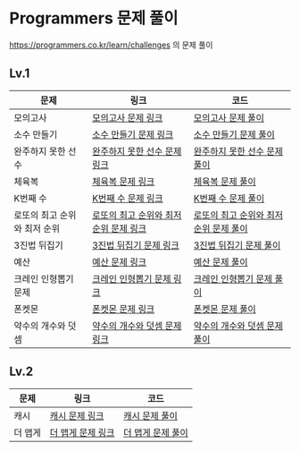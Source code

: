 # **Programmers 문제 풀이**
https://programmers.co.kr/learn/challenges 의 문제 풀이

## **Lv.1**
|문제|링크|코드|
|------|---|---|
|모의고사|[모의고사 문제 링크](https://programmers.co.kr/learn/courses/30/lessons/42840)|[모의고사 문제 풀이](https://github.com/Seomingyun/Programmers/blob/main/Lv.1/%EB%AA%A8%EC%9D%98%EA%B3%A0%EC%82%AC.ipynb)|
|소수 만들기|[소수 만들기 문제 링크](https://programmers.co.kr/learn/courses/30/lessons/12977)|[소수 만들기 문제 풀이](https://colab.research.google.com/drive/1lVJ4KIoNSYEGr-4bHnx40kZzij_VpqdG#scrollTo=QWYfYbPZD7hG)|
|완주하지 못한 선수|[완주하지 못한 선수 문제 링크](https://programmers.co.kr/learn/courses/30/lessons/42576)|[완주하지 못한 선수 문제 풀이](https://github.com/Seomingyun/Programmers/blob/main/Lv.1/%EC%99%84%EC%A3%BC%ED%95%98%EC%A7%80_%EB%AA%BB%ED%95%9C_%EC%84%A0%EC%88%98.ipynb)|
|체육복|[체육복 문제 링크](https://programmers.co.kr/learn/courses/30/lessons/42862)|[체육복 문제 풀이](https://github.com/Seomingyun/Programmers/blob/main/Lv.1/%EC%B2%B4%EC%9C%A1%EB%B3%B5.ipynb)|
|K번째 수|[K번째 수 문제 링크](https://programmers.co.kr/learn/courses/30/lessons/42748)|[K번째 수 문제 풀이](https://github.com/Seomingyun/Programmers/blob/main/Lv.1/K%EB%B2%88%EC%A7%B8_%EC%88%98.ipynb)|
|로또의 최고 순위와 최저 순위 |[로또의 최고 순위와 최저 순위 문제 링크](https://programmers.co.kr/learn/courses/30/lessons/77484)|[로또의 최고 순위와 최저 순위 문제 풀이](https://github.com/Seomingyun/Programmers/blob/main/Lv.1/%EB%A1%9C%EB%98%90%EC%9D%98_%EC%B5%9C%EA%B3%A0_%EC%88%9C%EC%9C%84%EC%99%80_%EC%B5%9C%EC%A0%80_%EC%88%9C%EC%9C%84.ipynb)|
|3진법 뒤집기|[3진법 뒤집기 문제 링크](https://programmers.co.kr/learn/courses/30/lessons/68935)|[3진법 뒤집기 문제 풀이](https://github.com/Seomingyun/Programmers/blob/main/Lv.1/3%EC%A7%84%EB%B2%95_%EB%92%A4%EC%A7%91%EA%B8%B0.ipynb)|
|예산|[예산 문제 링크](https://programmers.co.kr/learn/courses/30/lessons/12982)|[예산 문제 풀이](https://github.com/Seomingyun/Programmers/blob/main/Lv.1/%EC%98%88%EC%82%B0.ipynb)|
|크레인 인형뽑기 문제|[크레인 인형뽑기 문제 링크](https://programmers.co.kr/learn/courses/30/lessons/64061)|[크레인 인형뽑기 문제 풀이](https://github.com/Seomingyun/Programmers/blob/main/Lv.1/%ED%81%AC%EB%A0%88%EC%9D%B8_%EC%9D%B8%ED%98%95%EB%BD%91%EA%B8%B0_%EB%AC%B8%EC%A0%9C.ipynb)|
|폰켓몬|[폰켓몬 문제 링크](https://programmers.co.kr/learn/courses/30/lessons/1845)|[폰켓몬 문제 풀이](https://github.com/Seomingyun/Programmers/blob/main/Lv.1/%ED%8F%B0%EC%BC%93%EB%AA%AC.ipynb)|
|약수의 개수와 덧셈|[약수의 개수와 덧셈 문제 링크](https://programmers.co.kr/learn/courses/30/lessons/77884)|[약수의 개수와 덧셈 문제 풀이](https://github.com/Seomingyun/Programmers/blob/main/Lv.1/%EC%95%BD%EC%88%98%EC%9D%98%20%EA%B0%9C%EC%88%98%EC%99%80%20%EB%8D%A7%EC%85%88.ipynb)|
## **Lv.2**
|문제|링크|코드|
|------|---|---|
|캐시|[캐시 문제 링크](https://programmers.co.kr/learn/courses/30/lessons/17680)|[캐시 문제 풀이](https://github.com/Seomingyun/Programmers/blob/main/Lv.2/%EC%BA%90%EC%8B%9C.ipynb)|
|더 맵게|[더 맵게 문제 링크](https://colab.research.google.com/drive/1Skk_XuKXGLM7t5bhyB018OuG5EVYIO9e#scrollTo=UqnIvJGeh59o)|[더 맵게 문제 풀이](https://github.com/Seomingyun/Programmers/blob/main/Lv.2/%EB%8D%94_%EB%A7%B5%EA%B2%8C.ipynb)|
